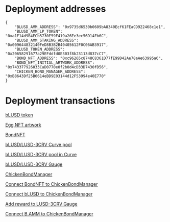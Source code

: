 # Deployment addresses

```
{
    "BLUSD_AMM_ADDRESS": "0x9735d6530b0609bA8340Ecf61FEaCD922468c1e1",
    "BLUSD_AMM_LP_TOKEN": "0xa1F14d9B4ECb5730E59F419a26Ee3ec56D14Fb6C",
    "BLUSD_AMM_STAKING_ADDRESS": "0x009644832140FeD8B3B2B40405612F0C06AB3917",
    "BLUSD_TOKEN_ADDRESS": "0x20658291677a29EFddfd0E303f8b23113d837cC7",
    "BOND_NFT_ADDRESS": "0xc96265c8748C8361D77fE99D42Ae78aAe63995a6",
    "BOND_NFT_INITIAL_ARTWORK_ADDRESS": "0x743377926033CaD0770e0f2b0d4cD33D7430fD56",
    "CHICKEN_BOND_MANAGER_ADDRESS": "0xB8643Df25B6614eBD9E03144d12F53994e40E770"
}
```

# Deployment transactions

[bLUSD token](https://etherscan.io/tx/0xa48cc5c712d6a4829a0fd6a5e23f81ce3e625641d7da597a14241c38606305cf)

[Egg NFT artwork](https://etherscan.io/tx/0x00117a17df419b47a793f210f2c5ff63149531c405eaaf957a2d7f2c94ec3326)

[BondNFT](https://etherscan.io/tx/0xe0f93bb1b8ac13a5e23095e0cad51ff24b5570a3c0320dc7283a60079fff6961)

[bLUSD/LUSD-3CRV Curve pool](https://etherscan.io/tx/0xb454af5059170bc1dceeb64d7c230c31bbc4022ebd77e829fc32f0142b9b501b)

[bLUSD/LUSD-3CRV pool in Curve](https://curve.fi/factory-crypto/133)

[bLUSD/LUSD-3CRV Gauge](https://etherscan.io/tx/0xcc43a5635272ced68a9ca81b0bba7aa3a74785d4234a3e3037a3b8e01f662428)

[ChickenBondManager](https://etherscan.io/tx/0x81561a840bda9a9624c55e9ecbd896fc6331a069840fe3bf65e6b78dd79df283)

[Connect BondNFT to ChickenBondManager](https://etherscan.io/tx/0xd7f03e49feae24eacffe0add8b60f0fcaa4518e83ec431e174192a55e9a5b4c3)

[Connect bLUSD to ChickenBondManager](https://etherscan.io/tx/0xde8c32a9b42ae6a3f9eccf281271a1e1966daab0aebbb03b7daa8dc1466666d8)

[Add reward to LUSD-3CRV Gauge](https://etherscan.io/tx/0x443ddcd85aedc899ada4641c52689978d8db102dee5a62ed7976ff0e343b1d65)

[Connect B.AMM to ChickenBondManager](https://etherscan.io/tx/)
